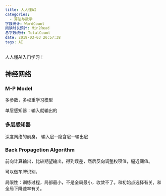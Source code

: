 ```yaml
---
title: 人人懂AI
categories:
  - 算法与数学
字数统计: WordCount
阅读时长预计: Min2Read
总字数统计: TotalCount
date: 2019-03-03 20:57:38
tags: AI
---
```


人人懂AI入门学习！
<!--more-->

## 神经网络
### M-P Model
多参数，多权重学习模型

单层感知器：输入就输出的

### 多层感知器
深度网络的前身。
输入层--隐含层--输出层

### Back Propagetion Algorithm
前向计算输出，比较期望输出，得到误差，然后反向调整权项值，逼近阈值。

可以做车牌识别，

局限性：训练过程，局部最小，不是全局最小，收敛不了。和初始点选择有关，和全局下降速率有关。

